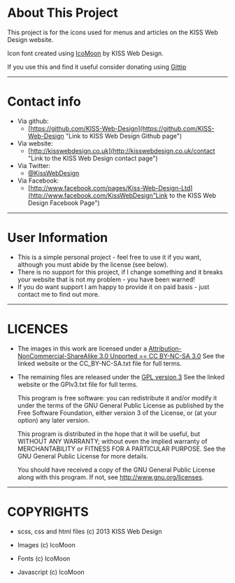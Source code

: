 About This Project
==================

This project is for the icons used for menus and articles on the KISS Web Design website.    
  
Icon font created using [IcoMoon](http://icomoon.io/ "IcoMoon hompage - opens in a new window") by KISS Web Design.  

If you use this and find it useful consider donating using [Gittip](https://www.gittip.com/KISS-Web-Design/ "KISS Web Design's Gittip page")

------------    
  
Contact info  
============  
  
 * Via github:		
	+ [https://github.com/KISS-Web-Design](https://github.com/KISS-Web-Design "Link to KISS Web Design Github page")  
 * Via website:	
	+ [http://kisswebdesign.co.uk](http://kisswebdesign.co.uk/contact "Link to the KISS Web Design contact page")  
 * Via Twitter:	
	+ [@KissWebDesign](https://twitter.com/KissWebDesign "Twitter link for KISS Web Design")  
 * Via Facebook:	
	+ [http://www.facebook.com/pages/Kiss-Web-Design-Ltd](http://www.facebook.com/KissWebDesign"Link to the KISS Web Design Facebook Page")  
  
------------ 
    
User Information
================

 * This is a simple personal project - feel free to use it if you want, although you must abide by the license (see below). 
 * There is no support for this project, if I change something and it breaks your website that is not my problem - you have been warned!
 * If you do want support I am happy to provide it on paid basis - just contact me to find out more.
  
------------  
     
LICENCES
========
 * The images in this work are licensed under a [Attribution-NonCommercial-ShareAlike 3.0 Unported  == CC BY-NC-SA 3.0](http://creativecommons.org/licenses/by-nc-sa/3.0/ "CC BY-NC-SA 3.0 license")
   See the linked website or the CC_BY-NC-SA.txt file for full terms.

 * The remaining files are released under the [GPL version 3](http://www.gnu.org/licenses/gpl.html "GNU GPL v3 license")
   See the linked website or the GPlv3.txt file for full terms.
  
   This program is free software: you can redistribute it and/or modify
   it under the terms of the GNU General Public License as published by
   the Free Software Foundation, either version 3 of the License, or
   (at your option) any later version.

   This program is distributed in the hope that it will be useful,
   but WITHOUT ANY WARRANTY; without even the implied warranty of
   MERCHANTABILITY or FITNESS FOR A PARTICULAR PURPOSE.  See the
   GNU General Public License for more details.

   You should have received a copy of the GNU General Public License
   along with this program.  If not, see http://www.gnu.org/licenses.

------------  
  
COPYRIGHTS
==========

 * scss, css and html files
   (c) 2013 KISS Web Design
   
 * Images
   (c) IcoMoon
   
 * Fonts
   (c) IcoMoon
   
 * Javascript
   (c) IcoMoon

